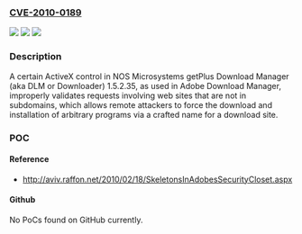 ### [CVE-2010-0189](https://cve.mitre.org/cgi-bin/cvename.cgi?name=CVE-2010-0189)
![](https://img.shields.io/static/v1?label=Product&message=n%2Fa&color=blue)
![](https://img.shields.io/static/v1?label=Version&message=n%2Fa&color=blue)
![](https://img.shields.io/static/v1?label=Vulnerability&message=n%2Fa&color=brighgreen)

### Description

A certain ActiveX control in NOS Microsystems getPlus Download Manager (aka DLM or Downloader) 1.5.2.35, as used in Adobe Download Manager, improperly validates requests involving web sites that are not in subdomains, which allows remote attackers to force the download and installation of arbitrary programs via a crafted name for a download site.

### POC

#### Reference
- http://aviv.raffon.net/2010/02/18/SkeletonsInAdobesSecurityCloset.aspx

#### Github
No PoCs found on GitHub currently.

